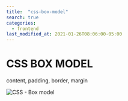 ```yaml
---
title:  "css-box-model"
search: true
categories: 
  - frontend
last_modified_at: 2021-01-26T08:06:00-05:00
---
```


# CSS BOX MODEL

content, padding, border, margin



![CSS - Box model](https://media.vlpt.us/images/woals3000/post/c06b9ea3-38dc-4c8a-b391-3f06c61e2b73/box-model.png)

